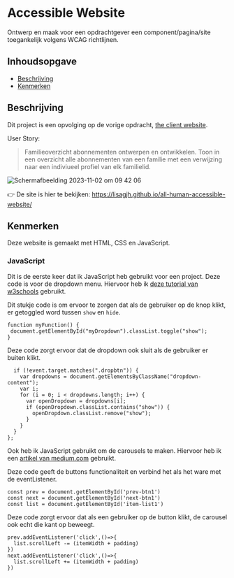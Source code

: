 # Accessible Website
Ontwerp en maak voor een opdrachtgever een component/pagina/site toegankelijk volgens WCAG richtlijnen.

## Inhoudsopgave
  * [Beschrijving](#beschrijving)
  * [Kenmerken](#kenmerken)

## Beschrijving
<!-- In de Beschrijving staat hoe je project er uit ziet, hoe het werkt en wat je er mee kan. -->
<!-- Voeg een mooie poster visual toe 📸 -->
<!-- Voeg een link toe naar Github Pages 🌐-->

Dit project is een opvolging op de vorige opdracht, [the client website](https://github.com/lisagjh/the-client-website).

User Story:
> Familieoverzicht abonnementen ontwerpen en ontwikkelen. Toon in een overzicht alle abonnementen van een familie met een verwijzing naar een indiviueel profiel van elk familielid.

![Schermafbeelding 2023-11-02 om 09 42 06](https://github.com/lisagjh/all-human-accessible-website/assets/131701505/0f2f1c8c-148f-43a1-aab1-e12c85873337)

👉 De site is hier te bekijken: https://lisagjh.github.io/all-human-accessible-website/


## Kenmerken
<!-- Bij Kenmerken staat welke technieken zijn gebruikt en hoe. Wat is de HTML structuur? Wat zijn de belangrijkste dingen in CSS? Wat is er met Javascript gedaan en hoe? Misschien heb je een framwork of library gebruikt? -->

Deze website is gemaakt met HTML, CSS en JavaScript.

### JavaScript
Dit is de eerste keer dat ik JavaScript heb gebruikt voor een project. Deze code is voor de dropdown menu. Hiervoor heb ik [deze tutorial van w3schools](https://www.w3schools.com/howto/howto_js_dropdown.asp) gebruikt.

Dit stukje code is om ervoor te zorgen dat als de gebruiker op de knop klikt, er getoggled word tussen ```show``` en ```hide```.
 ```
function myFunction() {
  document.getElementById("myDropdown").classList.toggle("show");
}
```

Deze code zorgt ervoor dat de dropdown ook sluit als de gebruiker er buiten klikt.

```window.onclick = function (event) {
  if (!event.target.matches(".dropbtn")) {
    var dropdowns = document.getElementsByClassName("dropdown-content");
    var i;
    for (i = 0; i < dropdowns.length; i++) {
      var openDropdown = dropdowns[i];
      if (openDropdown.classList.contains("show")) {
        openDropdown.classList.remove("show");
      }
    }
  }
};
```

Ook heb ik JavaScript gebruikt om de carousels te maken. Hiervoor heb ik een [artikel van medium.com](https://medium.com/@algopoint.ltd/how-to-create-a-slideshow-carousel-using-html-css-js-7ab0561b39b3) gebruikt.

Deze code geeft de buttons functionaliteit en verbind het als het ware met de eventListener.
```
const prev = document.getElementById('prev-btn1')
const next = document.getElementById('next-btn1')
const list = document.getElementById('item-list1')
```

Deze code zorgt ervoor dat als een gebruiker op de button klikt, de carousel ook echt die kant op beweegt. 
```
prev.addEventListener('click',()=>{
  list.scrollLeft -= (itemWidth + padding)
})
next.addEventListener('click',()=>{
  list.scrollLeft += (itemWidth + padding)
})
```
